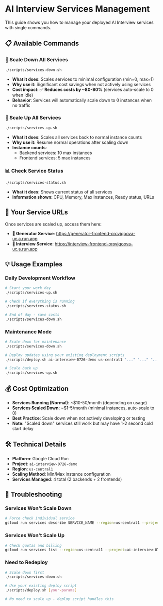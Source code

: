 # AI Interview Services Management

This guide shows you how to manage your deployed AI Interview services with single commands.

## 📋 Available Commands

### 🔽 Scale Down All Services
```bash
./scripts/services-down.sh
```
- **What it does**: Scales services to minimal configuration (min=0, max=1)
- **Why use it**: Significant cost savings when not actively using services
- **Cost impact**: ✅ **Reduces costs by ~80-90%** (services auto-scale to 0 when idle)
- **Behavior**: Services will automatically scale down to 0 instances when no traffic

### 🔼 Scale Up All Services  
```bash
./scripts/services-up.sh
```
- **What it does**: Scales all services back to normal instance counts
- **Why use it**: Resume normal operations after scaling down
- **Instance counts**: 
  - Backend services: 10 max instances
  - Frontend services: 5 max instances

### 📊 Check Service Status
```bash
./scripts/services-status.sh
```
- **What it does**: Shows current status of all services
- **Information shown**: CPU, Memory, Max Instances, Ready status, URLs

## 🔗 Your Service URLs

Once services are scaled up, access them here:

- **📝 Generator Service**: https://generator-frontend-orovjqoova-uc.a.run.app
- **🤖 Interview Service**: https://interview-frontend-orovjqoova-uc.a.run.app

## 💡 Usage Examples

### Daily Development Workflow
```bash
# Start your work day
./scripts/services-up.sh

# Check if everything is running
./scripts/services-status.sh

# End of day - save costs
./scripts/services-down.sh
```

### Maintenance Mode
```bash
# Scale down for maintenance
./scripts/services-down.sh

# Deploy updates using your existing deployment scripts
./scripts/deploy.sh ai-interview-0726-demo us-central1 "..." "..." "..."

# Scale back up
./scripts/services-up.sh
```

## 💰 Cost Optimization

- **Services Running (Normal)**: ~$10-50/month (depending on usage)
- **Services Scaled Down**: ~$1-5/month (minimal instances, auto-scale to 0)
- **Best Practice**: Scale down when not actively developing or testing
- **Note**: "Scaled down" services still work but may have 1-2 second cold start delay

## 🛠️ Technical Details

- **Platform**: Google Cloud Run
- **Project**: `ai-interview-0726-demo`
- **Region**: `us-central1`
- **Scaling Method**: Min/Max instance configuration
- **Services Managed**: 4 total (2 backends + 2 frontends)

## 🚨 Troubleshooting

### Services Won't Scale Down
```bash
# Force check individual service
gcloud run services describe SERVICE_NAME --region=us-central1 --project=ai-interview-0726-demo
```

### Services Won't Scale Up
```bash
# Check quotas and billing
gcloud run services list --region=us-central1 --project=ai-interview-0726-demo
```

### Need to Redeploy
```bash
# Scale down first
./scripts/services-down.sh

# Use your existing deploy script
./scripts/deploy.sh [your-params]

# No need to scale up - deploy script handles this
``` 
